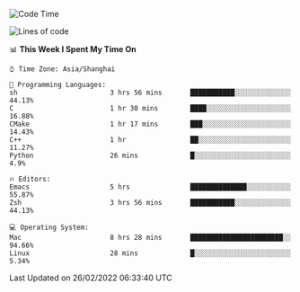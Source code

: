 <!--START_SECTION:waka-->
![Code Time](http://img.shields.io/badge/Code%20Time-626%20hrs%2040%20mins-blue)

![Lines of code](https://img.shields.io/badge/From%20Hello%20World%20I%27ve%20Written-22%20Thousand%20lines%20of%20code-blue)

📊 **This Week I Spent My Time On** 

```text
⌚︎ Time Zone: Asia/Shanghai

💬 Programming Languages: 
sh                       3 hrs 56 mins       ███████████░░░░░░░░░░░░░░   44.13% 
C                        1 hr 30 mins        ████░░░░░░░░░░░░░░░░░░░░░   16.88% 
CMake                    1 hr 17 mins        ███░░░░░░░░░░░░░░░░░░░░░░   14.43% 
C++                      1 hr                ██░░░░░░░░░░░░░░░░░░░░░░░   11.27% 
Python                   26 mins             █░░░░░░░░░░░░░░░░░░░░░░░░   4.9%

🔥 Editors: 
Emacs                    5 hrs               ██████████████░░░░░░░░░░░   55.87% 
Zsh                      3 hrs 56 mins       ███████████░░░░░░░░░░░░░░   44.13%

💻 Operating System: 
Mac                      8 hrs 28 mins       ███████████████████████░░   94.66% 
Linux                    28 mins             █░░░░░░░░░░░░░░░░░░░░░░░░   5.34%

```


 Last Updated on 26/02/2022 06:33:40 UTC
<!--END_SECTION:waka-->

